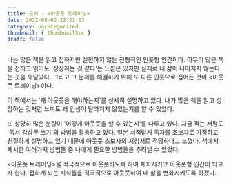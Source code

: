 ```yaml
---
title: 도서 - <아웃풋 트레이닝>
date: 2022-08-02 22:21:13
category: uncategorized
thumbnail: { thumbnailSrc }
draft: false
---
```


나는 많은 책을 읽고 접하지만 실천하지 않는 전형적인 인풋형 인간이다. 아무리 많은 책을 접하고 읽어도 '성장하는 것 같다'는 느낌은 있지만 실제로 내 삶이 나아지지 않는다는 것을 깨달았다. 그리고 그 문제를 해결하기 위해 또 다른 인풋으로 집어든 것이 <아웃풋 트레이닝>이다.

이 책에서는 '왜 아웃풋을 해야하는지'를 상세히 설명하고 있다. 내가 많은 책을 읽고 성장하는 것처럼 느껴도 왜 인생이 달라지지 않았는지를 알 수 있었다.

또 상당히 많은 분량이 '어떻게 아웃풋을 할 수 있는지'를 다루고 있다. 지금 적는 서평도 '독서 감상문 쓰기'의 방법을 활용하고 있다. 일본 서적답게 독자를 초보자로 가정하고 친절하게 설명하고 있기 때문에 아웃풋 초보자의 지침서로 적당하다고 느꼈다. 책에서 제시한 여러가지 방법들 중 나에게 필요한 방법들을 추려낼 수 있었다.

<아웃풋 트레이닝>을 적극적으로 아웃풋하도록 하여 체화시키고 아웃풋형 인간이 되고자 한다. 접하게 되는 지식들을 적극적으로 아웃풋하여 내 삶을 변화시키도록 하겠다.
